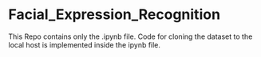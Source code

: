 # Facial_Expression_Recognition
This Repo contains only the .ipynb file.
Code for cloning the dataset to the local host is implemented inside the ipynb file.
